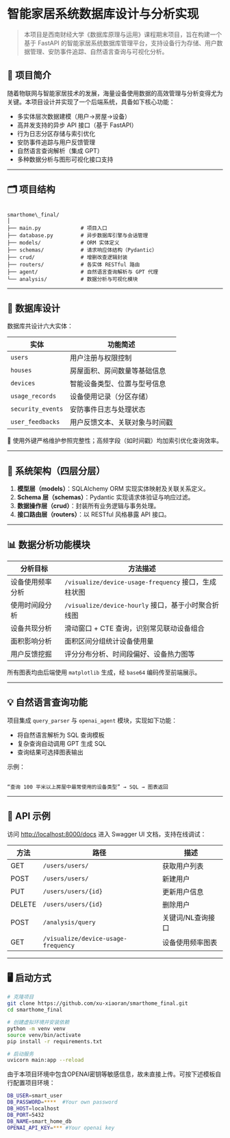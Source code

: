 # 智能家居系统数据库设计与分析实现

> 本项目是西南财经大学《数据库原理与运用》课程期末项目，旨在构建一个基于 FastAPI 的智能家居系统数据库管理平台，支持设备行为存储、用户数据管理、安防事件追踪、自然语言查询与可视化分析。

## 📌 项目简介

随着物联网与智能家居技术的发展，海量设备使用数据的高效管理与分析变得尤为关键。本项目设计并实现了一个后端系统，具备如下核心功能：

- 多实体层次数据建模（用户→房屋→设备）
- 高并发支持的异步 API 接口（基于 FastAPI）
- 行为日志分区存储与索引优化
- 安防事件追踪与用户反馈管理
- 自然语言查询解析（集成 GPT）
- 多种数据分析与图形可视化接口支持

---

## 🗂 项目结构

```

smarthome\_final/
│
├── main.py             # 项目入口
├── database.py         # 异步数据库引擎与会话管理
├── models/             # ORM 实体定义
├── schemas/            # 请求响应体结构（Pydantic）
├── crud/               # 增删改查逻辑封装
├── routers/            # 各实体 RESTful 路由
├── agent/              # 自然语言查询解析与 GPT 代理
└── analysis/           # 数据分析与可视化模块

```

---

## 🧱 数据库设计

数据库共设计六大实体：

| 实体            | 功能简述                         |
|-----------------|----------------------------------|
| `users`         | 用户注册与权限控制               |
| `houses`        | 房屋面积、房间数量等基础信息     |
| `devices`       | 智能设备类型、位置与型号信息     |
| `usage_records` | 设备使用记录（分区存储）         |
| `security_events` | 安防事件日志与处理状态         |
| `user_feedbacks`  | 用户反馈文本、关联对象与时间戳 |

📌 使用外键严格维护参照完整性；高频字段（如时间戳）均加索引优化查询效率。

---

## 🔧 系统架构（四层分层）

1. **模型层（models）**：SQLAlchemy ORM 实现实体映射及关联关系定义。
2. **Schema 层（schemas）**：Pydantic 实现请求体验证与响应过滤。
3. **数据操作层（crud）**：封装所有业务逻辑与事务处理。
4. **接口路由层（routers）**：以 RESTful 风格暴露 API 接口。

---

## 📊 数据分析功能模块

| 分析目标 | 方法描述 |
|----------|-----------|
| 设备使用频率分析 | `/visualize/device-usage-frequency` 接口，生成柱状图 |
| 使用时间段分析 | `/visualize/device-hourly` 接口，基于小时聚合折线图 |
| 设备共现分析 | 滑动窗口 + CTE 查询，识别常见联动设备组合 |
| 面积影响分析 | 面积区间分组统计设备使用量 |
| 用户反馈挖掘 | 评分分布分析、时间段偏好、设备热力图等 |

所有图表均由后端使用 `matplotlib` 生成，经 `base64` 编码传至前端展示。

---

## 💡 自然语言查询功能

项目集成 `query_parser` 与 `openai_agent` 模块，实现如下功能：

- 将自然语言解析为 SQL 查询模板
- 复杂查询自动调用 GPT 生成 SQL
- 查询结果可选择图表输出

示例：  
```

“查询 100 平米以上房屋中最常使用的设备类型” → SQL → 图表返回

````

---

## 📎 API 示例

访问 [http://localhost:8000/docs](http://localhost:8000/docs) 进入 Swagger UI 文档，支持在线调试：

| 方法 | 路径 | 描述 |
|------|------|------|
| GET  | `/users/users/` | 获取用户列表 |
| POST | `/users/users/` | 新建用户 |
| PUT  | `/users/users/{id}` | 更新用户信息 |
| DELETE | `/users/users/{id}` | 删除用户 |
| POST | `/analysis/query` | 关键词/NL查询接口 |
| GET  | `/visualize/device-usage-frequency` | 设备使用频率图表 |

---

## 🖥️ 启动方式

```bash
# 克隆项目
git clone https://github.com/xu-xiaoran/smarthome_final.git
cd smarthome_final

# 创建虚拟环境并安装依赖
python -m venv venv
source venv/bin/activate  
pip install -r requirements.txt

# 启动服务
uvicorn main:app --reload
````

由于本项目环境中包含OPENAI密钥等敏感信息，故未直接上传。可按下述模板自行配置项目环境：
```bash
DB_USER=smart_user
DB_PASSWORD=****  #Your own password
DB_HOST=localhost
DB_PORT=5432
DB_NAME=smart_home_db
OPENAI_API_KEY=*** #Your openai key
````
